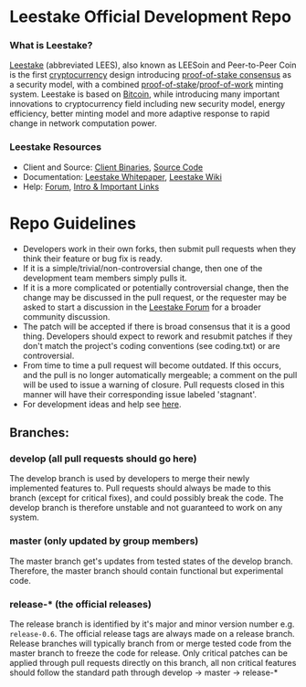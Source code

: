 
Leestake Official Development Repo
==================================

### What is Leestake?
[Leestake](https://Leestake.net) (abbreviated LEES), also known as LEESoin and Peer-to-Peer Coin is the first [cryptocurrency](https://en.wikipedia.org/wiki/Cryptocurrency) design introducing [proof-of-stake consensus](https://Leestake.net/assets/paper/Leestake-paper.pdf) as a security model, with a combined [proof-of-stake](https://Leestake.net/assets/paper/Leestake-paper.pdf)/[proof-of-work](https://en.wikipedia.org/wiki/Proof-of-work_system) minting system. Leestake is based on [Bitcoin](https://bitcoin.org), while introducing many important innovations to cryptocurrency field including new security model, energy efficiency, better minting model and more adaptive response to rapid change in network computation power.

### Leestake Resources
* Client and Source:
[Client Binaries](https://Leestake.net/download),
[Source Code](https://github.com/Leestake/Leestake)
* Documentation: [Leestake Whitepaper](https://Leestake.net/whitepaper),
[Leestake Wiki](https://github.com/Leestake/Leestake/wiki)
* Help: 
[Forum](https://talk.Leestake.net),
[Intro & Important Links](https://talk.Leestake.net/t/what-is-Leestake-intro-important-links/2889)

Repo Guidelines
================================

* Developers work in their own forks, then submit pull requests when they think their feature or bug fix is ready.
* If it is a simple/trivial/non-controversial change, then one of the development team members simply pulls it.
* If it is a more complicated or potentially controversial change, then the change may be discussed in the pull request, or the requester may be asked to start a discussion in the [Leestake Forum](https://talk.Leestake.net) for a broader community discussion. 
* The patch will be accepted if there is broad consensus that it is a good thing. Developers should expect to rework and resubmit patches if they don't match the project's coding conventions (see coding.txt) or are controversial.
* From time to time a pull request will become outdated. If this occurs, and the pull is no longer automatically mergeable; a comment on the pull will be used to issue a warning of closure.  Pull requests closed in this manner will have their corresponding issue labeled 'stagnant'.
* For development ideas and help see [here](https://talk.Leestake.net/c/protocol).

## Branches:

### develop (all pull requests should go here)
The develop branch is used by developers to merge their newly implemented features to.
Pull requests should always be made to this branch (except for critical fixes), and could possibly break the code.
The develop branch is therefore unstable and not guaranteed to work on any system.

### master (only updated by group members)
The master branch get's updates from tested states of the develop branch.
Therefore, the master branch should contain functional but experimental code.

### release-* (the official releases)
The release branch is identified by it's major and minor version number e.g. `release-0.6`.
The official release tags are always made on a release branch.
Release branches will typically branch from or merge tested code from the master branch to freeze the code for release.
Only critical patches can be applied through pull requests directly on this branch, all non critical features should follow the standard path through develop -> master -> release-*
